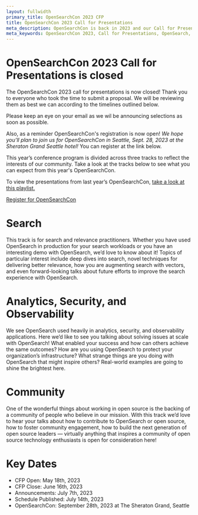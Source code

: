 ```yaml
---
layout: fullwidth
primary_title: OpenSearchCon 2023 CFP
title: OpenSearchCon 2023 Call for Presentations
meta_description: OpenSearchCon is back in 2023 and our Call for Presentations is now closed.  Thanks for all of your submissions and support!
meta_keywords: OpenSearchCon 2023, Call for Presentations, OpenSearch, Conference, Open Source, Observability, Search, Search Relevance, Community
---
```


# OpenSearchCon 2023 Call for Presentations is closed

The OpenSearchCon 2023 call for presentations is now closed!
Thank you to everyone who took the time to submit a proposal.
We will be reviewing them as best we can according to the timelines outlined below.

Please keep an eye on your email as we wil be announcing selections as soon as possible.

Also, as a reminder OpenSearchCon's registration is now open!
<em>We hope you’ll plan to join us for OpenSearchCon in
Seattle, Sept. 28, 2023 at the Sheraton Grand Seattle hotel!</em>
You can register at the link below.

This year’s conference program is divided across three tracks
to reflect the interests of our community. Take a look at the tracks
below to see what you can expect from this year's OpenSearchCon.

To view the presentations from last year’s OpenSearchCon,
<a href="https://www.youtube.com/playlist?list=PLzgr9zSpws14N5WSzs1OgBahFiN5ymjGo">
take a look at this playlist.</a>

<a class="cta" target="_blank" href="https://opensearchcon2023.splashthat.com/">Register for OpenSearchCon</a>

# Search
This track is for search and relevance practitioners. Whether you have used OpenSearch in production for your search workloads or you have an interesting demo with OpenSearch, we’d love to know about it! Topics of particular interest include deep dives into search, novel techniques for delivering better relevance, how you are augmenting search with vectors, and even forward-looking talks about future efforts to improve the search experience with OpenSearch.

# Analytics, Security, and Observability
We see OpenSearch used heavily in analytics, security, and observability applications. Here we’d like to see you talking about solving issues at scale with OpenSearch! What enabled your success and how can others achieve the same outcomes? How are you using OpenSearch to protect your organization’s infrastructure? What strange things are you doing with OpenSearch that might inspire others? Real-world examples are going to shine the brightest here.


# Community
One of the wonderful things about working in open source is the backing of a community of people who believe in our mission. With this track we’d love to hear your talks about how to contribute to OpenSearch or open source, how to foster community engagement, how to build the next generation of open source leaders — virtually anything that inspires a community of open source technology enthusiasts is open for consideration here!

# Key Dates

* CFP Open: May 18th, 2023
* CFP Close: June 16th, 2023
* Announcements: July 7th, 2023
* Schedule Published: July 14th, 2023
* OpenSearchCon: September 28th, 2023 at The Sheraton Grand, Seattle
